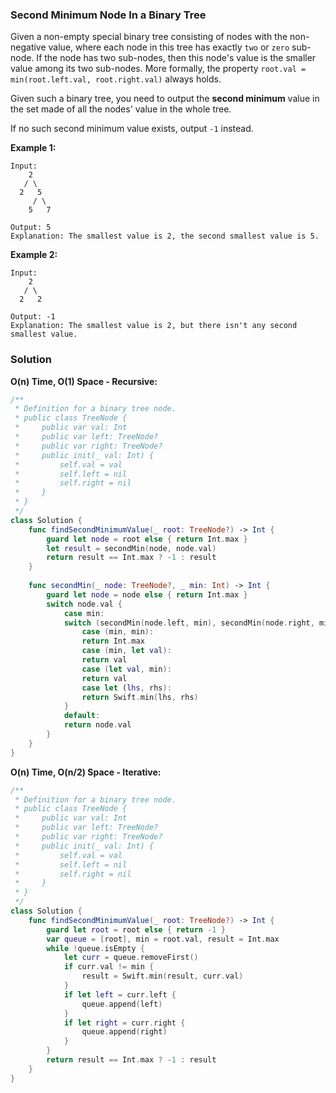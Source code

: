 
### Second Minimum Node In a Binary Tree

Given a non-empty special binary tree consisting of nodes with the non-negative value, where each node in this tree has exactly `two` or `zero` sub-node. If the node has two sub-nodes, then this node's value is the smaller value among its two sub-nodes. More formally, the property `root.val = min(root.left.val, root.right.val)` always holds.

Given such a binary tree, you need to output the __second minimum__ value in the set made of all the nodes' value in the whole tree.

If no such second minimum value exists, output `-1` instead.

__Example 1:__
```
Input: 
    2
   / \
  2   5
     / \
    5   7

Output: 5
Explanation: The smallest value is 2, the second smallest value is 5.
```
__Example 2:__
```
Input: 
    2
   / \
  2   2

Output: -1
Explanation: The smallest value is 2, but there isn't any second smallest value.
```

### Solution
__O(n) Time, O(1) Space - Recursive:__
```Swift
/**
 * Definition for a binary tree node.
 * public class TreeNode {
 *     public var val: Int
 *     public var left: TreeNode?
 *     public var right: TreeNode?
 *     public init(_ val: Int) {
 *         self.val = val
 *         self.left = nil
 *         self.right = nil
 *     }
 * }
 */
class Solution {
    func findSecondMinimumValue(_ root: TreeNode?) -> Int {
        guard let node = root else { return Int.max }
        let result = secondMin(node, node.val)
        return result == Int.max ? -1 : result
    }
    
    func secondMin(_ node: TreeNode?, _ min: Int) -> Int {
        guard let node = node else { return Int.max }
        switch node.val {
            case min:
            switch (secondMin(node.left, min), secondMin(node.right, min)) {
                case (min, min):
                return Int.max
                case (min, let val):
                return val
                case (let val, min):
                return val
                case let (lhs, rhs):
                return Swift.min(lhs, rhs)
            }
            default:
            return node.val
        }
    }
}
```
__O(n) Time, O(n/2) Space - Iterative:__
```Swift
/**
 * Definition for a binary tree node.
 * public class TreeNode {
 *     public var val: Int
 *     public var left: TreeNode?
 *     public var right: TreeNode?
 *     public init(_ val: Int) {
 *         self.val = val
 *         self.left = nil
 *         self.right = nil
 *     }
 * }
 */
class Solution {
    func findSecondMinimumValue(_ root: TreeNode?) -> Int {
        guard let root = root else { return -1 }
        var queue = [root], min = root.val, result = Int.max
        while !queue.isEmpty {
            let curr = queue.removeFirst()
            if curr.val != min {
                result = Swift.min(result, curr.val)
            }
            if let left = curr.left {
                queue.append(left)
            }
            if let right = curr.right {
                queue.append(right)
            }
        }
        return result == Int.max ? -1 : result
    }
}
```